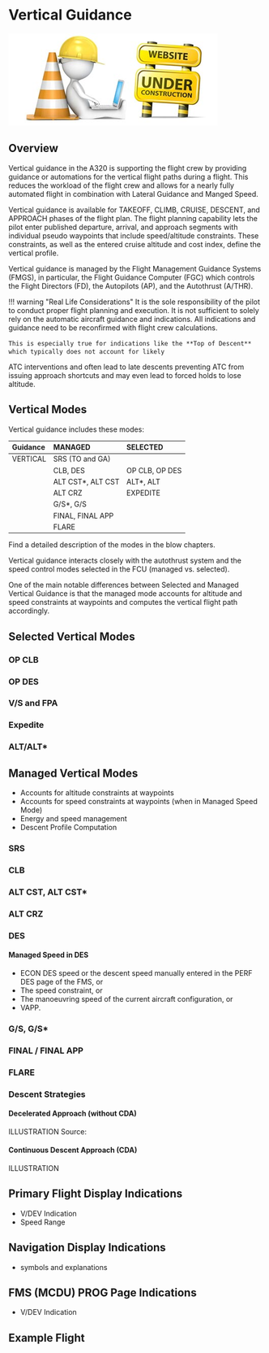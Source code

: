 <link rel="stylesheet" href="/../../stylesheets/larger-admon-font.css">

# Vertical Guidance

![](../../../assets/UnderConstruction.jpg)

## Overview

Vertical guidance in the A320 is supporting the flight crew by providing guidance or automations for the vertical 
flight paths during a flight. This reduces the workload of the flight crew and allows for a nearly fully automated 
flight in combination with Lateral Guidance and Manged Speed.

Vertical guidance is available for TAKEOFF, CLIMB, CRUISE, DESCENT, and APPROACH phases of the flight plan. The flight 
planning capability lets the pilot enter published departure, arrival, and approach segments with individual pseudo
waypoints that include speed/altitude constraints. These constraints, as well as the entered cruise altitude and 
cost index, define the vertical profile.

Vertical guidance is managed by the Flight Management Guidance Systems (FMGS), in particular, the Flight Guidance 
Computer (FGC) which controls the Flight Directors (FD), the Autopilots (AP), and the Autothrust (A/THR).    

!!! warning "Real Life Considerations"
    It is the sole responsibility of the pilot to conduct proper flight planning and execution. It is not sufficient 
to solely rely on the automatic aircraft guidance and indications. All indications and guidance need to be 
reconfirmed with flight crew calculations. 

    This is especially true for indications like the **Top of Descent** which typically does not account for likely 
ATC interventions and often lead to late descents preventing ATC from issuing approach shortcuts and may even lead to 
forced holds to lose altitude. 

## Vertical Modes

Vertical guidance includes these modes:

| Guidance | MANAGED                   | SELECTED       |
|:---------|:--------------------------|:---------------|
| VERTICAL | SRS (TO and GA)           |                |
|          | CLB, DES                  | OP CLB, OP DES |
|          | ALT CST*, ALT CST         | ALT*, ALT      |
|          | ALT CRZ                   | EXPEDITE       |
|          | G/S*, G/S                 |                |
|          | FINAL, FINAL APP          |                |
|          | FLARE                     |                |

Find a detailed description of the modes in the blow chapters. 

Vertical guidance interacts closely with the autothrust system and the speed control modes selected in the FCU 
(managed vs. selected).

One of the main notable differences between Selected and Managed Vertical Guidance is that the managed mode accounts 
for altitude and speed constraints at waypoints and computes the vertical flight path accordingly.

## Selected Vertical Modes

### OP CLB

### OP DES

### V/S and FPA

### Expedite

### ALT/ALT*

## Managed Vertical Modes

- Accounts for altitude constraints at waypoints
- Accounts for speed constraints at waypoints (when in Managed Speed Mode)
- Energy and speed management
- Descent Profile Computation

### SRS 

### CLB

### ALT CST, ALT CST*

### ALT CRZ

### DES

#### Managed Speed in DES

- ECON DES speed or the descent speed manually entered in the PERF DES page of the FMS, or
- The speed constraint, or
- The manoeuvring speed of the current aircraft configuration, or
- VAPP.

### G/S, G/S*

### FINAL / FINAL APP

### FLARE

### Descent Strategies

#### Decelerated Approach (without CDA)

ILLUSTRATION
Source: [](https://safetyfirst.airbus.com/control-your-speed-during-descent-approach-and-landing/)

#### Continuous Descent Approach (CDA)

ILLUSTRATION

## Primary Flight Display Indications

- V/DEV Indication
- Speed Range 

## Navigation Display Indications

- symbols and explanations

## FMS (MCDU) PROG Page Indications

- V/DEV Indication

## Example Flight
